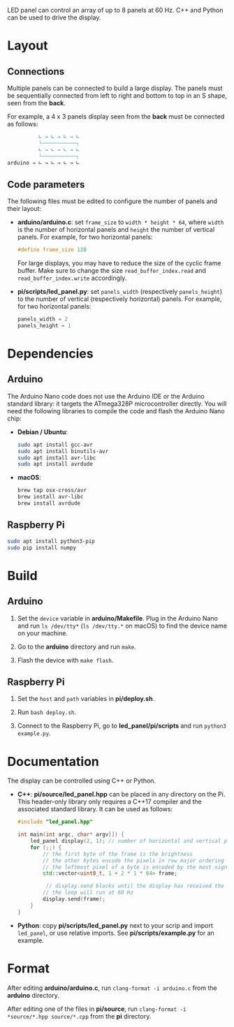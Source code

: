 LED panel can control an array of up to 8 panels at 60 Hz. C++ and Python can be used to drive the display.

# Layout

## Connections

Multiple panels can be connected to build a large display. The panels must be sequentially connected from left to right and bottom to top in an S shape, seen from the __back__.

For example, a 4 x 3 panels display seen from the __back__ must be connected as follows:
```md
          ∟ → ∟ → ∟ → ∟
          └───────────┐
          ∟ → ∟ → ∟ → ∟
          └───────────┐
arduino → ∟ → ∟ → ∟ → ∟
```

## Code parameters

The following files must be edited to configure the number of panels and their layout:
- __arduino/arduino.c__: set `frame_size` to `width * height * 64`, where `width` is the number of horizontal panels and `height` the number of vertical panels. For example, for two horizontal panels:
  ```c
  #define frame_size 128
  ```
  For large displays, you may have to reduce the size of the cyclic frame buffer. Make sure to change the size `read_buffer_index.read` and `read_buffer_index.write` accordingly.

- __pi/scripts/led_panel.py__: set `panels_width` (respectively `panels_height`) to the number of vertical (respectively horizontal) panels. For example, for two horizontal panels:
    ```py
    panels_width = 2
    panels_height = 1
    ```

# Dependencies

## Arduino

The Arduino Nano code does not use the Arduino IDE or the Arduino standard library: it targets the ATmega328P microcontroller directly. You will need the following libraries to compile the code and flash the Arduino Nano chip:

- __Debian / Ubuntu__:
  ```sh
  sudo apt install gcc-avr
  sudo apt install binutils-avr
  sudo apt install avr-libc
  sudo apt install avrdude
  ```

- __macOS__:
  ```sh
  brew tap osx-cross/avr
  brew install avr-libc
  brew install avrdude
  ```

## Raspberry Pi

```sh
sudo apt install python3-pip
sudo pip install numpy
```

# Build

## Arduino

1. Set the `device` variable in __arduino/Makefile__. Plug in the Arduino Nano and run `ls /dev/tty*` (`ls /dev/tty.*` on macOS) to find the device name on your machine.

2. Go to the __arduino__ directory and run `make`.

3. Flash the device with `make flash`.

## Raspberry Pi

1. Set the `host` and `path` variables in __pi/deploy.sh__.

2. Run `bash deploy.sh`.

3. Connect to the Raspberry Pi, go to __led_panel/pi/scripts__ and run `python3 example.py`.

# Documentation

The display can be controlled using C++ or Python.

- __C++__: __pi/source/led_panel.hpp__ can be placed in any directory on the Pi. This header-only library only requires a C++17 compiler and the associated standard library. It can be used as follows:
  ```cpp
  #include "led_panel.hpp"

  int main(int argc, char* argv[]) {
      led_panel display(2, 1); // number of horizontal and vertical panels
      for (;;) {
          // the first byte of the frame is the brightness
          // the other bytes encode the pixels in row major ordering (8 pixels per bytes)
          // the leftmost pixel of a byte is encoded by the most significant bit
          std::vector<uint8_t, 1 + 2 * 1 * 64> frame;

           // display.send blocks until the display has received the frame
          // the loop will run at 60 Hz
          display.send(frame);
      }
  }
  ```

- __Python__: copy __pi/scripts/led_panel.py__ next to your scrip and import `led_panel`, or use relative imports. See __pi/scripts/example.py__ for an example.

# Format

After editing __arduino/arduino.c__, run `clang-format -i arduino.c` from the __arduino__ directory.

After editing one of the files in __pi/source__, run `clang-format -i *source/*.hpp source/*.cpp` from the __pi__ directory.
